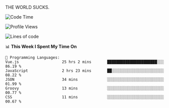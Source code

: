 THE WORLD SUCKS.

<!--START_SECTION:waka-->
![Code Time](http://img.shields.io/badge/Code%20Time-299%20hrs%2036%20mins-blue)

![Profile Views](http://img.shields.io/badge/Profile%20Views-0-blue)

![Lines of code](https://img.shields.io/badge/From%20Hello%20World%20I%27ve%20Written-1.5%20million%20lines%20of%20code-blue)

📊 **This Week I Spent My Time On** 

```text
💬 Programming Languages: 
Vue.js                   25 hrs 2 mins       ██████████████████████░░░   86.19 % 
JavaScript               2 hrs 23 mins       ██░░░░░░░░░░░░░░░░░░░░░░░   08.22 % 
JSON                     34 mins             ░░░░░░░░░░░░░░░░░░░░░░░░░   01.99 % 
Groovy                   13 mins             ░░░░░░░░░░░░░░░░░░░░░░░░░   00.77 % 
CSS                      11 mins             ░░░░░░░░░░░░░░░░░░░░░░░░░   00.67 % 
```


<!--END_SECTION:waka-->
